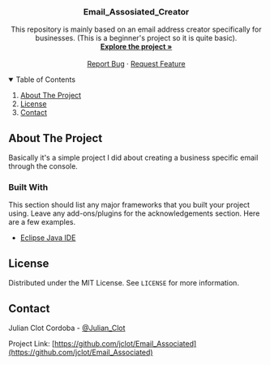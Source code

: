 
<!-- PROJECT LOGO -->
<br />
<p align="center">

  <h3 align="center">Email_Assosiated_Creator</h3>

  <p align="center">
    This repository is mainly based on an email address creator specifically for businesses. (This is a beginner's project so it is quite basic).
    <br />
    <a href="https://github.com/jclot/Email_Associated"><strong>Explore the project »</strong></a>
    <br />
    <br />
    <a href="https://github.com/jclot/Email_Associated/issues">Report Bug</a>
    ·
    <a href="https://github.com/jclot/Email_Associated/issues">Request Feature</a>
  </p>
</p>



<!-- TABLE OF CONTENTS -->
<details open="open">
  <summary>Table of Contents</summary>
  <ol>
    <li>
      <a href="#about-the-project">About The Project</a>
    </li>
    <li><a href="#license">License</a></li>
    <li><a href="#contact">Contact</a></li>
  </ol>
</details>



<!-- ABOUT THE PROJECT -->
## About The Project

Basically it's a simple project I did about creating a business specific email through the console.

### Built With

This section should list any major frameworks that you built your project using. Leave any add-ons/plugins for the acknowledgements section. Here are a few examples.

* [Eclipse Java IDE](https://www.eclipse.org/downloads/packages/release/kepler/sr1/eclipse-ide-java-developers)


<!-- LICENSE -->
## License

Distributed under the MIT License. See `LICENSE` for more information.



<!-- CONTACT -->
## Contact

Julian Clot Cordoba - [@Julian_Clot](https://twitter.com/Julian_Clot)

Project Link: [https://github.com/jclot/Email_Associated](https://github.com/jclot/Email_Associated)


